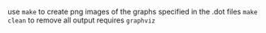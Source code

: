 use `make` to create png images of the graphs specified in the .dot files
`make clean` to remove all output
requires `graphviz`

